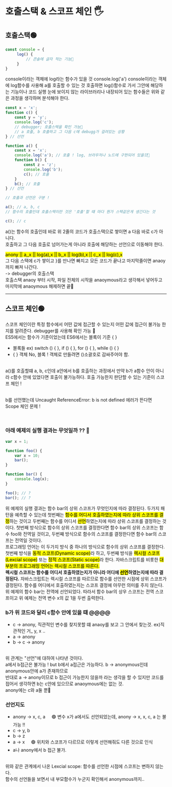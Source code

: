 # 호출스택 & 스코프 체인 🖐
## 호출스택🟢
```javascript
const console = {
     log() {
         // 콘솔에 글자 적는 기능
     }
} 
```

console이라는 객체에 log라는 함수가 있을 것
console.log('a') console이라는 객체에 log함수를 사용해 a를 호출할 수 있는 것
호출하면 log()함수로 가서 그안에 해당하는 기능이나 코드 실행
눈에 보이지 않는 라이브러리나 내장되어 있는 함수들은 위와 같은 과정을 생각하며 분석해야 한다.

```javascript
const x = 'x';
function c() {
    const y = 'y';
    console.log('c');
    // debugger; 호출스택을 확인 가능
    // a 호출, b 호출하고 그 다음 c에 debugg가 걸려있는 상황
} // 선언

function a() {
    const x = 'x';
    console.log('a'); // 호출 ! log, 브라우저나 노드에 구현되어 있을갓
    function b() {
        const z = 'z';
        console.log('b');
        c(); // 호출
    }
    b(); // 호출
} // 선언

// 호출과 선언은 구분 !

a(); // a, b, c
// 함수의 호출인데 호출스택이란 것은 '호출'할 떄 마다 뭔가 스택같은게 생긴다는 것

c(); // c
```
a()는 함수의 호출인데 바로 위 2줄의 코드가 호출스택으로 쌓이면 a 다음 바로 c가 아니다.
<br>
호출하고 그 다음 호출로 넘어가는게 아니라 호출에 해당하는 선언으로 이동해야 한다.

<mark>anony || a,,x || log(a),x || b,,x || log(b),x || c,,x || log(c),x</mark> 
<br>그 다음 스택에 c가 쌓이고 }를 만나면 빠지고 모든 코드가 끝나고 마지막줄이면 anaoy까지 빠져 나간다. 
<br> -> debugger의 호출스택
<br>호출스택 anaoy 부터 시작, 파일 전체의 시작을 anaoymous라고 생각해서 넣어두고 마지막에 anaoymous 해제하면 끝

<hr/>

## 스코프 체인🟢

스코프 체인이란 특정 함수에서 어떤 값에 접근할 수 있는지 어떤 값에 접근이 불가능 한 지를 알려준다. debugger를 사용해 확인 가능 🙂 
<br> ES5에서는 함수가 기준이었는데 ES6에서는 블록이 기준 { }
-  블록들 ex) switch () {  }, if () {  }, for () {  }, while () { }
-  {   } 객체 No, 블록 ! 객체로 만들려면 ()소괄호로 감싸주어야 함. 

<br> a()를 호출할떄 a, b, c인데 a안에서 b를 호출하는 과정에서 만약 b가 a함수 안이 아니라 c함수 안에 있었다면 호출이 불가능하다. 호출 가능한지 판단할 수 있는 기준이 스코프 체인 !

<br> b를 선언했는데 Uncaught ReferenceError: b is not defined 에러가 뜬다면 Scope 체인 문제 ! 

<br>

### 아래 예제의 실행 결과는 무엇일까 ?? 🧐
```javascript
var x = 1;

function foo() {
    var x = 10;
    bar();
}

function bar() {
    console.log(x);
}

foo(); // ?
bar(); // ?
```
위 예제의 실행 결과는 함수 bar의 상위 스코프가 무엇인지에 따라 결정된다. 두가지 패턴을 예측할 수 있는데 첫번째는 <mark>함수를 어디서 호출하였는지에 따라 상위 스코프를 결정</mark>하는 것이고 두번째는 함수를 어디서 <mark>선언</mark>하였는지에 따라 상위 스코프를 결정하는 것이다. 첫번째 방식으로 함수의 상위 스코프를 결정한다면 함수 bar의 상위 스코프는 함수 foo와 전역일 것이고, 두번째 방식으로 함수의 스코프를 결정한다면 함수 bar의 스코프는 전역일 것이다.
<br>
프로그래밍 언어는 이 두가지 방식 중 하나의 방식으로 함수의 상위 스코프를 결정한다. 첫번째 방식을 <mark>동적 스코프(Dynamic scope)</mark>라 하고, 두번째 방식을 <mark>렉시컬 스코프(Lexcial scope)</mark> 또는 <mark>정적 스코프(Static scope)</mark>라 한다. 자바스크립트를 비롯한 <mark> 대부분의 프로그래밍 언어는 렉시컬 스코프를 따른다.</mark>
<br>
<b>렉시컬 스코프는 함수를 어디서 호출하였는지가 아니라 어디에 <mark>선언</mark>하였는지에 따라 결정된다.</b> 자바스크립트는 렉시컬 스코프를 따르므로 함수를 선언한 시점에 상위 스코프가 결정된다. 함수를 어디에서 호출하였는지는 스코프 결정에 아무런 의미를 주지 않는다. 위 예제의 함수 bar는 전역에 선언되었다. 따라서 함수 bar의 상우 스코프는 전역 스코프이고 위 예제는 전역 변수 x의 값 1을 두번 출력한다. 

### b가 위 코드와 달리 c함수 안에 있을 떄  @@@@ 
-  c -> anony, 직관적인 변수를 찾지못할 떄 anaoy를 보고 그 안에서 찾는것. ex)직관적인 거_ y, x ..
-  a -> anony
-  b -> c -> anony

<br> 위 관계는 "선언"에 대하여 나타낸 것이다.
<br> a에서 b접근은 불가능 ! but b에서 a접근은 가능하다. b -> anonymous인데 anonymous안에 a가 존재하므로
<br> 반대로 a -> anony이므로 b 접근이 가능한지 않을까 라는 생각을 할 수 있지만 코드를 접어서 생각하면 b는 c안에 있으므로 anaoymous에는 없는 것. 
<br> anony에는 c와 a둘 뿐

### 선언지도
-  anony -> x, c, a   &nbsp;&nbsp;&nbsp; 🟢 변수 x가 a에서도 선언되었는데, anony -> x, x, c, a 는 불가능 !! 
-  c -> y, b
-  b -> z
-  a -> x &nbsp;&nbsp;&nbsp; 🟢 위치와 스코프가 다르므로 이렇게 선언해줘도 다른 것으로 인식 
-  a나 anony에서 b 접근 불가.

<br>위와 같은 관계에서 나온 Lexcial scope: 함수를 선언한 시점에 스코프는 변하지 않는다.
<br> 함수의 선언들을 보면서 내 부모함수가 누군지 확인해서 anonymous까지..
 
